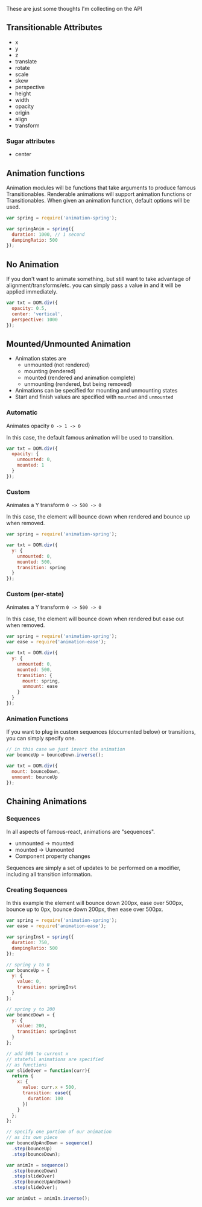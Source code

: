 These are just some thoughts I'm collecting on the API

## Transitionable Attributes

- x
- y
- z
- translate
- rotate
- scale
- skew
- perspective
- height
- width
- opacity
- origin
- align
- transform

### Sugar attributes

- center

## Animation functions

Animation modules will be functions that take arguments to produce famous Transitionables. Renderable animations will support animation functions or Transitionables. When given an animation function, default options will be used.

```js
var spring = require('animation-spring');

var springAnim = spring({
  duration: 1000, // 1 second
  dampingRatio: 500
});
```

## No Animation

If you don't want to animate something, but still want to take advantage of alignment/transforms/etc. you can simply pass a value in and it will be applied immediately.

```js
var txt = DOM.div({
  opacity: 0.5,
  center: 'vertical',
  perspective: 1000
});
```

## Mounted/Unmounted Animation

- Animation states are
  - unmounted (not rendered)
  - mounting (rendered)
  - mounted (rendered and animation complete)
  - unmounting (rendered, but being removed)
- Animations can be specified for mounting and unmounting states
- Start and finish values are specified with `mounted` and `unmounted`

### Automatic

Animates opacity `0 -> 1 -> 0`

In this case, the default famous animation will be used to transition.

```js
var txt = DOM.div({
  opacity: {
    unmounted: 0,
    mounted: 1
  }
});
```

### Custom

Animates a Y transform `0 -> 500 -> 0`

In this case, the element will bounce down when rendered and bounce up when removed.

```js
var spring = require('animation-spring');

var txt = DOM.div({
  y: {
    unmounted: 0,
    mounted: 500,
    transition: spring
  }
});
```

### Custom (per-state)

Animates a Y transform `0 -> 500 -> 0`

In this case, the element will bounce down when rendered but ease out when removed.

```js
var spring = require('animation-spring');
var ease = require('animation-ease');

var txt = DOM.div({
  y: {
    unmounted: 0,
    mounted: 500,
    transition: {
      mount: spring,
      unmount: ease
    }
  }
});
```

### Animation Functions

If you want to plug in custom sequences (documented below) or transitions, you can simply specify one.

```js
// in this case we just invert the animation
var bounceUp = bounceDown.inverse();

var txt = DOM.div({
  mount: bounceDown,
  unmount: bounceUp
});
```

## Chaining Animations

### Sequences

In all aspects of famous-react, animations are "sequences".

- unmounted -> mounted
- mounted -> Uumounted
- Component property changes

Sequences are simply a set of updates to be performed on a modifier, including all transition information.

### Creating Sequences

In this example the element will bounce down 200px, ease over 500px, bounce up to 0px, bounce down 200px, then ease over 500px.

```js
var spring = require('animation-spring');
var ease = require('animation-ease');

var springInst = spring({
  duration: 750,
  dampingRatio: 500
});

// spring y to 0
var bounceUp = {
  y: {
    value: 0,
    transition: springInst
  }
};

// spring y to 200
var bounceDown = {
  y: {
    value: 200,
    transition: springInst
  }
};

// add 500 to current x
// stateful animations are specified
// as functions
var slideOver = function(curr){
  return {
    x: {
      value: curr.x + 500,
      transition: ease({
        duration: 100
      })
    }
  };
};

// specify one portion of our animation
// as its own piece
var bounceUpAndDown = sequence()
  .step(bounceUp)
  .step(bounceDown);

var animIn = sequence()
  .step(bounceDown)
  .step(slideOver)
  .step(bounceUpAndDown)
  .step(slideOver);

var animOut = animIn.inverse();
```
